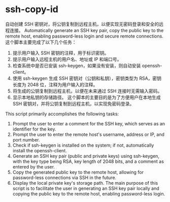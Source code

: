 # ssh-copy-id
自动创建 SSH 密钥对，将公钥复制到远程主机，以便实现无密码登录和安全的远程连接。
Automatically generate an SSH key pair, copy the public key to the remote host, enabling password-less login and secure remote connections.
这个脚本主要完成了以下几个任务：
1. 提示用户输入 SSH 密钥的注释，用于标识密钥。
2. 提示用户输入远程主机的用户名、地址或 IP 和端口号。
3. 检查系统中是否已安装 ssh-keygen，如果没有安装，则自动安装 openssh-client。
4. 使用 ssh-keygen 生成 SSH 密钥对（公钥和私钥），密钥类型为 RSA，密钥长度为 2048 位，注释为用户输入的注释。
5. 将生成的公钥复制到远程主机，以便在未来通过 SSH 连接时无需输入密码。
6. 显示本地私钥的存储路径。
这个脚本的主要目的是为了方便用户在本地生成 SSH 密钥对，并将公钥复制到远程主机，以实现免密码登录。

This script primarily accomplishes the following tasks:
1. Prompt the user to enter a comment for the SSH key, which serves as an identifier for the key.
2. Prompt the user to enter the remote host's username, address or IP, and port number.
3. Check if ssh-keygen is installed on the system; if not, automatically install the openssh-client.
4. Generate an SSH key pair (public and private keys) using ssh-keygen, with the key type being RSA, key length of 2048 bits, and a comment as entered by the user.
5. Copy the generated public key to the remote host, allowing for password-less connections via SSH in the future.
6. Display the local private key's storage path.
The main purpose of this script is to facilitate the user in generating an SSH key pair locally and copying the public key to the remote host, enabling password-less login.
